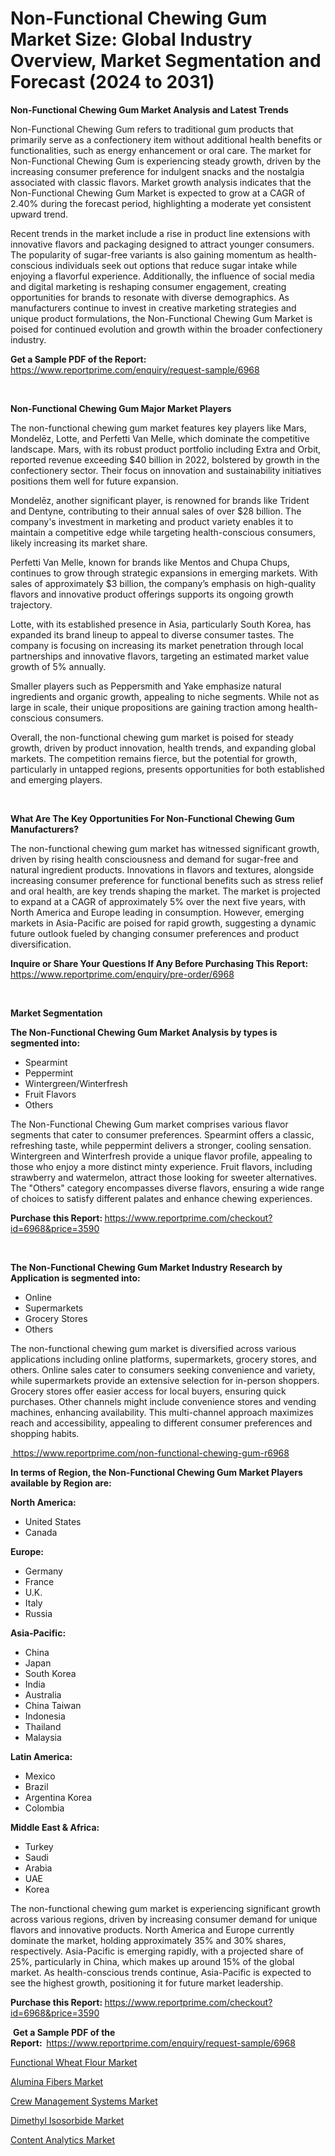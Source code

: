 <p><h1>Non-Functional Chewing Gum Market Size: Global Industry Overview, Market Segmentation and Forecast (2024 to 2031)</h1></p><p><strong>Non-Functional Chewing Gum Market Analysis and Latest Trends</strong></p>
<p><p>Non-Functional Chewing Gum refers to traditional gum products that primarily serve as a confectionery item without additional health benefits or functionalities, such as energy enhancement or oral care. The market for Non-Functional Chewing Gum is experiencing steady growth, driven by the increasing consumer preference for indulgent snacks and the nostalgia associated with classic flavors. Market growth analysis indicates that the Non-Functional Chewing Gum Market is expected to grow at a CAGR of 2.40% during the forecast period, highlighting a moderate yet consistent upward trend.</p><p>Recent trends in the market include a rise in product line extensions with innovative flavors and packaging designed to attract younger consumers. The popularity of sugar-free variants is also gaining momentum as health-conscious individuals seek out options that reduce sugar intake while enjoying a flavorful experience. Additionally, the influence of social media and digital marketing is reshaping consumer engagement, creating opportunities for brands to resonate with diverse demographics. As manufacturers continue to invest in creative marketing strategies and unique product formulations, the Non-Functional Chewing Gum Market is poised for continued evolution and growth within the broader confectionery industry.</p></p>
<p><strong>Get a Sample PDF of the Report:&nbsp;</strong> <a href="https://www.reportprime.com/enquiry/request-sample/6968">https://www.reportprime.com/enquiry/request-sample/6968</a></p>
<p>&nbsp;</p>
<p><strong>Non-Functional Chewing Gum Major Market Players</strong></p>
<p><p>The non-functional chewing gum market features key players like Mars, Mondelēz, Lotte, and Perfetti Van Melle, which dominate the competitive landscape. Mars, with its robust product portfolio including Extra and Orbit, reported revenue exceeding $40 billion in 2022, bolstered by growth in the confectionery sector. Their focus on innovation and sustainability initiatives positions them well for future expansion.</p><p>Mondelēz, another significant player, is renowned for brands like Trident and Dentyne, contributing to their annual sales of over $28 billion. The company's investment in marketing and product variety enables it to maintain a competitive edge while targeting health-conscious consumers, likely increasing its market share.</p><p>Perfetti Van Melle, known for brands like Mentos and Chupa Chups, continues to grow through strategic expansions in emerging markets. With sales of approximately $3 billion, the company’s emphasis on high-quality flavors and innovative product offerings supports its ongoing growth trajectory.</p><p>Lotte, with its established presence in Asia, particularly South Korea, has expanded its brand lineup to appeal to diverse consumer tastes. The company is focusing on increasing its market penetration through local partnerships and innovative flavors, targeting an estimated market value growth of 5% annually.</p><p>Smaller players such as Peppersmith and Yake emphasize natural ingredients and organic growth, appealing to niche segments. While not as large in scale, their unique propositions are gaining traction among health-conscious consumers.</p><p>Overall, the non-functional chewing gum market is poised for steady growth, driven by product innovation, health trends, and expanding global markets. The competition remains fierce, but the potential for growth, particularly in untapped regions, presents opportunities for both established and emerging players.</p></p>
<p>&nbsp;</p>
<p><strong>What Are The Key Opportunities For Non-Functional Chewing Gum Manufacturers?</strong></p>
<p><p>The non-functional chewing gum market has witnessed significant growth, driven by rising health consciousness and demand for sugar-free and natural ingredient products. Innovations in flavors and textures, alongside increasing consumer preference for functional benefits such as stress relief and oral health, are key trends shaping the market. The market is projected to expand at a CAGR of approximately 5% over the next five years, with North America and Europe leading in consumption. However, emerging markets in Asia-Pacific are poised for rapid growth, suggesting a dynamic future outlook fueled by changing consumer preferences and product diversification.</p></p>
<p><strong>Inquire or Share Your Questions If Any Before Purchasing This Report:</strong> <a href="https://www.reportprime.com/enquiry/pre-order/6968">https://www.reportprime.com/enquiry/pre-order/6968</a></p>
<p>&nbsp;</p>
<p><strong>Market Segmentation</strong></p>
<p><strong>The Non-Functional Chewing Gum Market Analysis by types is segmented into:</strong></p>
<p><ul><li>Spearmint</li><li>Peppermint</li><li>Wintergreen/Winterfresh</li><li>Fruit Flavors</li><li>Others</li></ul></p>
<p><p>The Non-Functional Chewing Gum market comprises various flavor segments that cater to consumer preferences. Spearmint offers a classic, refreshing taste, while peppermint delivers a stronger, cooling sensation. Wintergreen and Winterfresh provide a unique flavor profile, appealing to those who enjoy a more distinct minty experience. Fruit flavors, including strawberry and watermelon, attract those looking for sweeter alternatives. The "Others" category encompasses diverse flavors, ensuring a wide range of choices to satisfy different palates and enhance chewing experiences.</p></p>
<p><strong>Purchase this Report:&nbsp;</strong><a href="https://www.reportprime.com/checkout?id=6968&price=3590">https://www.reportprime.com/checkout?id=6968&price=3590</a></p>
<p>&nbsp;</p>
<p><strong>The Non-Functional Chewing Gum Market Industry Research by Application is segmented into:</strong></p>
<p><ul><li>Online</li><li>Supermarkets</li><li>Grocery Stores</li><li>Others</li></ul></p>
<p><p>The non-functional chewing gum market is diversified across various applications including online platforms, supermarkets, grocery stores, and others. Online sales cater to consumers seeking convenience and variety, while supermarkets provide an extensive selection for in-person shoppers. Grocery stores offer easier access for local buyers, ensuring quick purchases. Other channels might include convenience stores and vending machines, enhancing availability. This multi-channel approach maximizes reach and accessibility, appealing to different consumer preferences and shopping habits.</p></p>
<p><a href="https://www.reportprime.com/non-functional-chewing-gum-r6968">&nbsp;https://www.reportprime.com/non-functional-chewing-gum-r6968</a></p>
<p><strong>In terms of Region, the Non-Functional Chewing Gum Market Players available by Region are:</strong></p>
<p>
    <p> <strong> North America: </strong>
        <ul>
            <li>United States</li>
            <li>Canada</li>
        </ul>
        </p> 
    <p> <strong> Europe: </strong>
        <ul>
            <li>Germany</li>
            <li>France</li>
            <li>U.K.</li>
            <li>Italy</li>
            <li>Russia</li>
        </ul>
        </p> 
    <p> <strong> Asia-Pacific: </strong>
        <ul>
            <li>China</li>
            <li>Japan</li>
            <li>South Korea</li>
            <li>India</li>
            <li>Australia</li>
            <li>China Taiwan</li>
            <li>Indonesia</li>
            <li>Thailand</li>
            <li>Malaysia</li>
        </ul>
        </p> 
    <p> <strong> Latin America: </strong>
        <ul>
            <li>Mexico</li>
            <li>Brazil</li>
            <li>Argentina Korea</li>
            <li>Colombia</li>
        </ul>
        </p> 
    <p> <strong> Middle East & Africa: </strong>
        <ul>
            <li>Turkey</li>
            <li>Saudi</li>
            <li>Arabia</li>
            <li>UAE</li>
            <li>Korea</li>
        </ul>
    </p>
    </p>
<p><p>The non-functional chewing gum market is experiencing significant growth across various regions, driven by increasing consumer demand for unique flavors and innovative products. North America and Europe currently dominate the market, holding approximately 35% and 30% shares, respectively. Asia-Pacific is emerging rapidly, with a projected share of 25%, particularly in China, which makes up around 15% of the global market. As health-conscious trends continue, Asia-Pacific is expected to see the highest growth, positioning it for future market leadership.</p></p>
<p><strong>Purchase this Report: </strong><a href="https://www.reportprime.com/checkout?id=6968&price=3590">https://www.reportprime.com/checkout?id=6968&price=3590</a></p>
<p>&nbsp;<strong>Get a Sample PDF of the Report:&nbsp;&nbsp;</strong><a href="https://www.reportprime.com/enquiry/request-sample/6968">https://www.reportprime.com/enquiry/request-sample/6968</a></p>
<p><strong></strong></p>
<p><p><a href="https://issuu.com/reportprime-2/docs/functional-wheat-flour-market-size-_349ec3a6533058">Functional Wheat Flour Market</a></p><p><a href="https://www.linkedin.com/pulse/alumina-fibers-market-outlook-complete-industry-analysis-ywztf?trackingId=5LtkPctWR%2FerNjdZcxZPIA%3D%3D">Alumina Fibers Market</a></p><p><a href="https://medium.com/@luke.wilson7856/crew-management-systems-market-size-growth-and-industry-analysis-by-market-segmentation-and-fe751dde02e2">Crew Management Systems Market</a></p><p><a href="https://issuu.com/reportprime-2/docs/dimethyl-isosorbide-market-size-203_3bbad48269ddfe">Dimethyl Isosorbide Market</a></p><p><a href="https://medium.com/@luke.wilson7856/insights-into-content-analytics-market-share-and-competitive-landscape-for-period-from-2024-to-2031-5cf9e64a221e">Content Analytics Market</a></p></p>